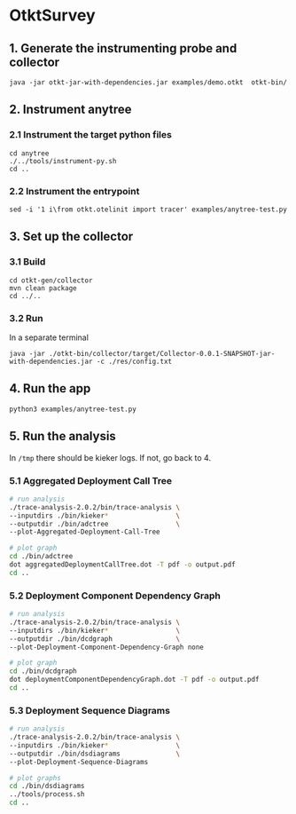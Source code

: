 # OtktSurvey

## 1. Generate the instrumenting probe and collector
```
java -jar otkt-jar-with-dependencies.jar examples/demo.otkt  otkt-bin/
```

## 2. Instrument anytree

### 2.1 Instrument the target python files
```
cd anytree
./../tools/instrument-py.sh
cd ..
```

### 2.2 Instrument the entrypoint
```
sed -i '1 i\from otkt.otelinit import tracer' examples/anytree-test.py
```

## 3. Set up the collector

### 3.1 Build
```
cd otkt-gen/collector
mvn clean package
cd ../..
```

### 3.2 Run
In a separate terminal
```
java -jar ./otkt-bin/collector/target/Collector-0.0.1-SNAPSHOT-jar-with-dependencies.jar -c ./res/config.txt
```

## 4. Run the app
```
python3 examples/anytree-test.py
```

## 5. Run the analysis
In `/tmp` there should be kieker logs. If not, go back to 4.

### 5.1 Aggregated Deployment Call Tree
```bash
# run analysis
./trace-analysis-2.0.2/bin/trace-analysis \
--inputdirs ./bin/kieker*                 \
--outputdir ./bin/adctree                 \
--plot-Aggregated-Deployment-Call-Tree

# plot graph
cd ./bin/adctree
dot aggregatedDeploymentCallTree.dot -T pdf -o output.pdf
cd ..
```

### 5.2 Deployment Component Dependency Graph
```bash
# run analysis 
./trace-analysis-2.0.2/bin/trace-analysis \
--inputdirs ./bin/kieker*                 \
--outputdir ./bin/dcdgraph                \
--plot-Deployment-Component-Dependency-Graph none

# plot graph
cd ./bin/dcdgraph
dot deploymentComponentDependencyGraph.dot -T pdf -o output.pdf
cd ..
```

### 5.3 Deployment Sequence Diagrams
```bash
# run analysis
./trace-analysis-2.0.2/bin/trace-analysis \
--inputdirs ./bin/kieker*                 \
--outputdir ./bin/dsdiagrams              \
--plot-Deployment-Sequence-Diagrams

# plot graphs
cd ./bin/dsdiagrams
../tools/process.sh
cd ..
```



